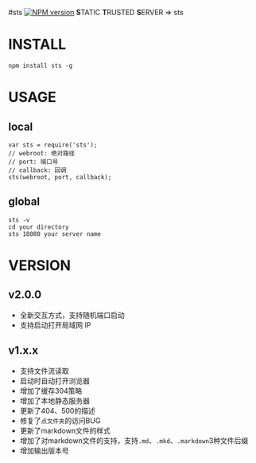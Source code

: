 #sts [![NPM version](https://img.shields.io/npm/v/sts.svg?style=flat)](https://npmjs.org/package/sts)
**S**TATIC **T**RUSTED **S**ERVER => sts


# INSTALL
```
npm install sts -g
```

# USAGE

## local
```
var sts = require('sts');
// webroot: 绝对路径
// port: 端口号
// callback: 回调
sts(webroot, port, callback);
```

## global
```
sts -v 
cd your directory
sts 18080 your server name
```


# VERSION
## v2.0.0
- 全新交互方式，支持随机端口启动
- 支持启动打开局域网 IP


## v1.x.x
- 支持文件流读取
- 启动时自动打开浏览器
- 增加了缓存304策略
- 增加了本地静态服务器
- 更新了404、500的描述
- 修复了`点文件夹`的访问BUG
- 更新了markdown文件的样式
- 增加了对markdown文件的支持，支持`.md`、`.mkd`、`.markdown`3种文件后缀
- 增加输出版本号
